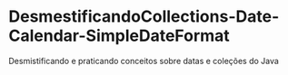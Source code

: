 # DesmestificandoCollections-Date-Calendar-SimpleDateFormat
Desmistificando e praticando conceitos sobre datas e  coleções do Java
